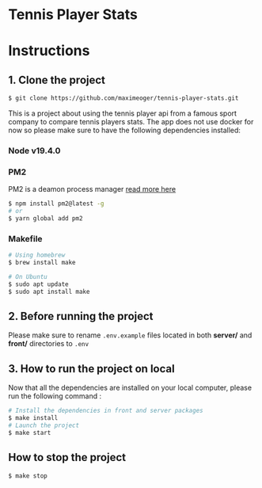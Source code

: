 # Tennis Player Stats

# Instructions

## 1. Clone the project
```bash
$ git clone https://github.com/maximeoger/tennis-player-stats.git
```

This is a project about using the tennis player api from a famous sport company to compare tennis players stats.
The app does not use docker for now so please make sure to have the following dependencies installed:

### Node v19.4.0
    
### PM2
PM2 is a deamon process manager [read more here](https://pm2.keymetrics.io/docs/usage/quick-start/)
```bash
$ npm install pm2@latest -g
# or
$ yarn global add pm2
```
### Makefile
```bash
# Using homebrew
$ brew install make

# On Ubuntu
$ sudo apt update
$ sudo apt install make
```

## 2. Before running the project

Please make sure to rename `.env.example` files located in both **server/** and **front/** directories to `.env`

## 3. How to run the project on local

Now that all the dependencies are installed on your local computer, please run the following command :
```bash
# Install the dependencies in front and server packages
$ make install
# Launch the project
$ make start
```

## How to stop the project
```bash
$ make stop
```
